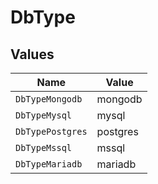 # DbType


## Values

| Name             | Value            |
| ---------------- | ---------------- |
| `DbTypeMongodb`  | mongodb          |
| `DbTypeMysql`    | mysql            |
| `DbTypePostgres` | postgres         |
| `DbTypeMssql`    | mssql            |
| `DbTypeMariadb`  | mariadb          |